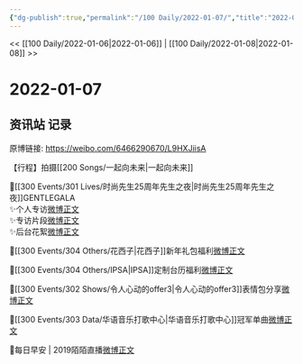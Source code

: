 ```yaml
---
{"dg-publish":true,"permalink":"/100 Daily/2022-01-07/","title":"2022-01-07","created":"2022-12-22T16:43:34.000+08:00","updated":"2023-01-09T19:24:03.818+08:00"}
---
```



<< [[100 Daily/2022-01-06\|2022-01-06]] | [[100 Daily/2022-01-08\|2022-01-08]] >>

# 2022-01-07

## 资讯站 记录

原博链接: https://weibo.com/6466290670/L9HXJiisA

【行程】拍摄[[200 Songs/一起向未来\|一起向未来]]

🌟[[300 Events/301 Lives/时尚先生25周年先生之夜\|时尚先生25周年先生之夜]]GENTLEGALA  
✨个人专访[微博正文](https://m.weibo.cn/6466290670/4723055869296792)  
✨专访片段[微博正文](https://m.weibo.cn/6466290670/4723112572357611)  
✨后台花絮[微博正文](https://m.weibo.cn/6466290670/4722970674855998)

🌟[[300 Events/304 Others/花西子\|花西子]]新年礼包福利[微博正文](https://m.weibo.cn/6466290670/4722946561541434)

🌟[[300 Events/304 Others/IPSA\|IPSA]]定制台历福利[微博正文](https://m.weibo.cn/6466290670/4723075810331213)

🌟[[300 Events/302 Shows/令人心动的offer3\|令人心动的offer3]]表情包分享[微博正文](https://m.weibo.cn/6466290670/4723026354505195)

🌟[[300 Events/303 Data/华语音乐打歌中心\|华语音乐打歌中心]]冠军单曲[微博正文](https://m.weibo.cn/6466290670/4722992900999225)

🌟每日早安 | 2019陌陌直播[微博正文](https://m.weibo.cn/6466290670/4722918284855579)
